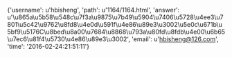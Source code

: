 {'username': u'hbisheng', 'path': u'1164/1164.html', 'answer': u'\u865a\u5b58\u548c\u7f3a\u9875\u7b49\u5904\u7406\u5728\u4ee3\u7801\u5c42\u9762\u8fd8\u4e0d\u591f\u4e86\u89e3\u3002\u5e0c\u671b\u5bf9\u5176C\u8bed\u8a00\u7684\u8868\u793a\u80fd\u8fdb\u4e00\u6b65\u7ec6\u81f4\u5730\u4e86\u89e3\u3002', 'email': u'hbisheng@126.com', 'time': '2016-02-24:21:51:11'}
